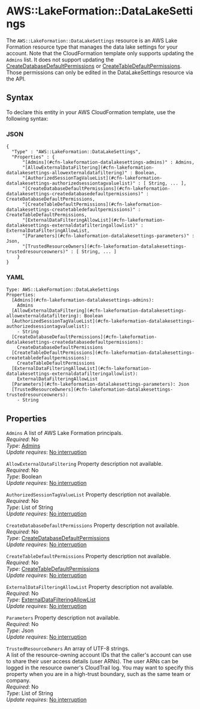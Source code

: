 # AWS::LakeFormation::DataLakeSettings<a name="aws-resource-lakeformation-datalakesettings"></a>

The `AWS::LakeFormation::DataLakeSettings` resource is an AWS Lake Formation resource type that manages the data lake settings for your account\. Note that the CloudFormation template only supports updating the `Admins` list\. It does not support updating the [CreateDatabaseDefaultPermissions](https://docs.aws.amazon.com/lake-formation/latest/dg/aws-lake-formation-api-aws-lake-formation-api-settings.html#aws-lake-formation-api-aws-lake-formation-api-settings-DataLakeSettings) or [CreateTableDefaultPermissions](https://docs.aws.amazon.com/lake-formation/latest/dg/aws-lake-formation-api-aws-lake-formation-api-settings.html#aws-lake-formation-api-aws-lake-formation-api-settings-DataLakeSettings)\. Those permissions can only be edited in the DataLakeSettings resource via the API\.

## Syntax<a name="aws-resource-lakeformation-datalakesettings-syntax"></a>

To declare this entity in your AWS CloudFormation template, use the following syntax:

### JSON<a name="aws-resource-lakeformation-datalakesettings-syntax.json"></a>

```
{
  "Type" : "AWS::LakeFormation::DataLakeSettings",
  "Properties" : {
      "[Admins](#cfn-lakeformation-datalakesettings-admins)" : Admins,
      "[AllowExternalDataFiltering](#cfn-lakeformation-datalakesettings-allowexternaldatafiltering)" : Boolean,
      "[AuthorizedSessionTagValueList](#cfn-lakeformation-datalakesettings-authorizedsessiontagvaluelist)" : [ String, ... ],
      "[CreateDatabaseDefaultPermissions](#cfn-lakeformation-datalakesettings-createdatabasedefaultpermissions)" : CreateDatabaseDefaultPermissions,
      "[CreateTableDefaultPermissions](#cfn-lakeformation-datalakesettings-createtabledefaultpermissions)" : CreateTableDefaultPermissions,
      "[ExternalDataFilteringAllowList](#cfn-lakeformation-datalakesettings-externaldatafilteringallowlist)" : ExternalDataFilteringAllowList,
      "[Parameters](#cfn-lakeformation-datalakesettings-parameters)" : Json,
      "[TrustedResourceOwners](#cfn-lakeformation-datalakesettings-trustedresourceowners)" : [ String, ... ]
    }
}
```

### YAML<a name="aws-resource-lakeformation-datalakesettings-syntax.yaml"></a>

```
Type: AWS::LakeFormation::DataLakeSettings
Properties: 
  [Admins](#cfn-lakeformation-datalakesettings-admins): 
    Admins
  [AllowExternalDataFiltering](#cfn-lakeformation-datalakesettings-allowexternaldatafiltering): Boolean
  [AuthorizedSessionTagValueList](#cfn-lakeformation-datalakesettings-authorizedsessiontagvaluelist): 
    - String
  [CreateDatabaseDefaultPermissions](#cfn-lakeformation-datalakesettings-createdatabasedefaultpermissions): 
    CreateDatabaseDefaultPermissions
  [CreateTableDefaultPermissions](#cfn-lakeformation-datalakesettings-createtabledefaultpermissions): 
    CreateTableDefaultPermissions
  [ExternalDataFilteringAllowList](#cfn-lakeformation-datalakesettings-externaldatafilteringallowlist): 
    ExternalDataFilteringAllowList
  [Parameters](#cfn-lakeformation-datalakesettings-parameters): Json
  [TrustedResourceOwners](#cfn-lakeformation-datalakesettings-trustedresourceowners): 
    - String
```

## Properties<a name="aws-resource-lakeformation-datalakesettings-properties"></a>

`Admins`  <a name="cfn-lakeformation-datalakesettings-admins"></a>
A list of AWS Lake Formation principals\.  
*Required*: No  
*Type*: [Admins](aws-properties-lakeformation-datalakesettings-admins.md)  
*Update requires*: [No interruption](https://docs.aws.amazon.com/AWSCloudFormation/latest/UserGuide/using-cfn-updating-stacks-update-behaviors.html#update-no-interrupt)

`AllowExternalDataFiltering`  <a name="cfn-lakeformation-datalakesettings-allowexternaldatafiltering"></a>
Property description not available\.  
*Required*: No  
*Type*: Boolean  
*Update requires*: [No interruption](https://docs.aws.amazon.com/AWSCloudFormation/latest/UserGuide/using-cfn-updating-stacks-update-behaviors.html#update-no-interrupt)

`AuthorizedSessionTagValueList`  <a name="cfn-lakeformation-datalakesettings-authorizedsessiontagvaluelist"></a>
Property description not available\.  
*Required*: No  
*Type*: List of String  
*Update requires*: [No interruption](https://docs.aws.amazon.com/AWSCloudFormation/latest/UserGuide/using-cfn-updating-stacks-update-behaviors.html#update-no-interrupt)

`CreateDatabaseDefaultPermissions`  <a name="cfn-lakeformation-datalakesettings-createdatabasedefaultpermissions"></a>
Property description not available\.  
*Required*: No  
*Type*: [CreateDatabaseDefaultPermissions](aws-properties-lakeformation-datalakesettings-createdatabasedefaultpermissions.md)  
*Update requires*: [No interruption](https://docs.aws.amazon.com/AWSCloudFormation/latest/UserGuide/using-cfn-updating-stacks-update-behaviors.html#update-no-interrupt)

`CreateTableDefaultPermissions`  <a name="cfn-lakeformation-datalakesettings-createtabledefaultpermissions"></a>
Property description not available\.  
*Required*: No  
*Type*: [CreateTableDefaultPermissions](aws-properties-lakeformation-datalakesettings-createtabledefaultpermissions.md)  
*Update requires*: [No interruption](https://docs.aws.amazon.com/AWSCloudFormation/latest/UserGuide/using-cfn-updating-stacks-update-behaviors.html#update-no-interrupt)

`ExternalDataFilteringAllowList`  <a name="cfn-lakeformation-datalakesettings-externaldatafilteringallowlist"></a>
Property description not available\.  
*Required*: No  
*Type*: [ExternalDataFilteringAllowList](aws-properties-lakeformation-datalakesettings-externaldatafilteringallowlist.md)  
*Update requires*: [No interruption](https://docs.aws.amazon.com/AWSCloudFormation/latest/UserGuide/using-cfn-updating-stacks-update-behaviors.html#update-no-interrupt)

`Parameters`  <a name="cfn-lakeformation-datalakesettings-parameters"></a>
Property description not available\.  
*Required*: No  
*Type*: Json  
*Update requires*: [No interruption](https://docs.aws.amazon.com/AWSCloudFormation/latest/UserGuide/using-cfn-updating-stacks-update-behaviors.html#update-no-interrupt)

`TrustedResourceOwners`  <a name="cfn-lakeformation-datalakesettings-trustedresourceowners"></a>
 An array of UTF\-8 strings\.  
A list of the resource\-owning account IDs that the caller's account can use to share their user access details \(user ARNs\)\. The user ARNs can be logged in the resource owner's CloudTrail log\. You may want to specify this property when you are in a high\-trust boundary, such as the same team or company\.   
*Required*: No  
*Type*: List of String  
*Update requires*: [No interruption](https://docs.aws.amazon.com/AWSCloudFormation/latest/UserGuide/using-cfn-updating-stacks-update-behaviors.html#update-no-interrupt)
